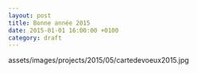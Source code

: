 ```yaml
---
layout: post
title: Bonne année 2015
date: 2015-01-01 16:00:00 +0100
category: draft
---
```


assets/images/projects/2015/05/cartedevoeux2015.jpg
